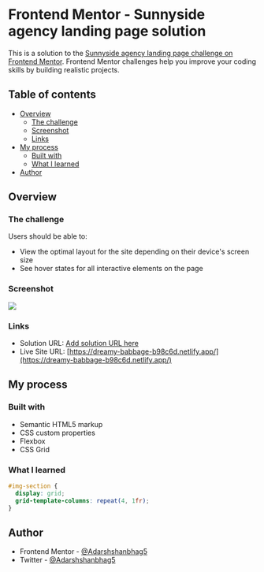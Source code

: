 # Frontend Mentor - Sunnyside agency landing page solution

This is a solution to the [Sunnyside agency landing page challenge on Frontend Mentor](https://www.frontendmentor.io/challenges/sunnyside-agency-landing-page-7yVs3B6ef). Frontend Mentor challenges help you improve your coding skills by building realistic projects.

## Table of contents

- [Overview](#overview)
  - [The challenge](#the-challenge)
  - [Screenshot](#screenshot)
  - [Links](#links)
- [My process](#my-process)
  - [Built with](#built-with)
  - [What I learned](#what-i-learned)
- [Author](#author)

## Overview

### The challenge

Users should be able to:

- View the optimal layout for the site depending on their device's screen size
- See hover states for all interactive elements on the page

### Screenshot

![](./screenshot.jpg)

### Links

- Solution URL: [Add solution URL here](https://your-solution-url.com)
- Live Site URL: [https://dreamy-babbage-b98c6d.netlify.app/](https://dreamy-babbage-b98c6d.netlify.app/)

## My process

### Built with

- Semantic HTML5 markup
- CSS custom properties
- Flexbox
- CSS Grid

### What I learned

```css
#img-section {
  display: grid;
  grid-template-columns: repeat(4, 1fr);
}
```

## Author

- Frontend Mentor - [@Adarshshanbhag5](https://www.frontendmentor.io/profile/Adarshshanbhag5)
- Twitter - [@Adarshshanbhag5](https://www.twitter.com/Adarshshanbhag5)
